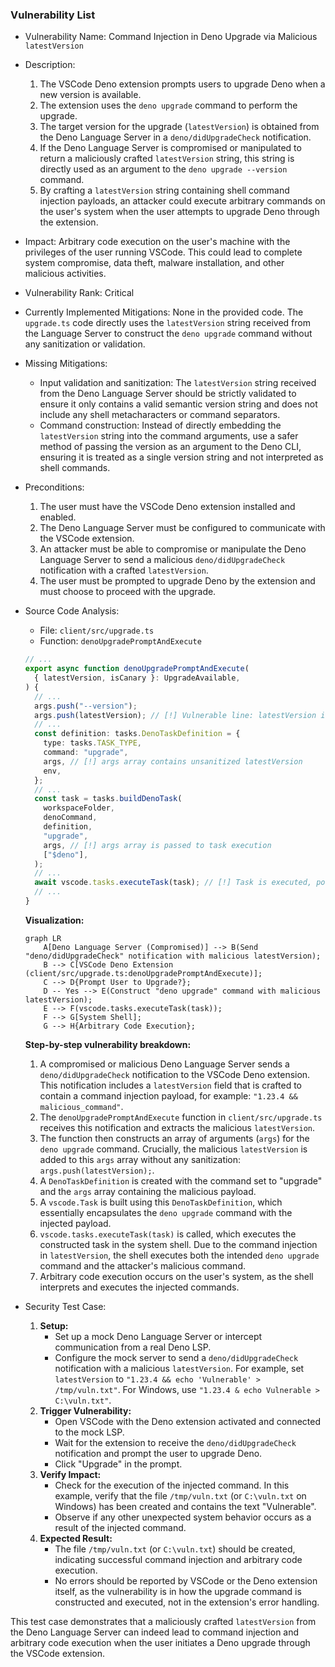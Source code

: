 ### Vulnerability List

- Vulnerability Name: Command Injection in Deno Upgrade via Malicious `latestVersion`

- Description:
    1. The VSCode Deno extension prompts users to upgrade Deno when a new version is available.
    2. The extension uses the `deno upgrade` command to perform the upgrade.
    3. The target version for the upgrade (`latestVersion`) is obtained from the Deno Language Server in a `deno/didUpgradeCheck` notification.
    4. If the Deno Language Server is compromised or manipulated to return a maliciously crafted `latestVersion` string, this string is directly used as an argument to the `deno upgrade --version` command.
    5. By crafting a `latestVersion` string containing shell command injection payloads, an attacker could execute arbitrary commands on the user's system when the user attempts to upgrade Deno through the extension.

- Impact:
    Arbitrary code execution on the user's machine with the privileges of the user running VSCode. This could lead to complete system compromise, data theft, malware installation, and other malicious activities.

- Vulnerability Rank: Critical

- Currently Implemented Mitigations:
    None in the provided code. The `upgrade.ts` code directly uses the `latestVersion` string received from the Language Server to construct the `deno upgrade` command without any sanitization or validation.

- Missing Mitigations:
    - Input validation and sanitization: The `latestVersion` string received from the Deno Language Server should be strictly validated to ensure it only contains a valid semantic version string and does not include any shell metacharacters or command separators.
    - Command construction: Instead of directly embedding the `latestVersion` string into the command arguments, use a safer method of passing the version as an argument to the Deno CLI, ensuring it is treated as a single version string and not interpreted as shell commands.

- Preconditions:
    1. The user must have the VSCode Deno extension installed and enabled.
    2. The Deno Language Server must be configured to communicate with the VSCode extension.
    3. An attacker must be able to compromise or manipulate the Deno Language Server to send a malicious `deno/didUpgradeCheck` notification with a crafted `latestVersion`.
    4. The user must be prompted to upgrade Deno by the extension and must choose to proceed with the upgrade.

- Source Code Analysis:
    - File: `client/src/upgrade.ts`
    - Function: `denoUpgradePromptAndExecute`

    ```typescript
    // ...
    export async function denoUpgradePromptAndExecute(
      { latestVersion, isCanary }: UpgradeAvailable,
    ) {
      // ...
      args.push("--version");
      args.push(latestVersion); // [!] Vulnerable line: latestVersion is directly used as command argument
      // ...
      const definition: tasks.DenoTaskDefinition = {
        type: tasks.TASK_TYPE,
        command: "upgrade",
        args, // [!] args array contains unsanitized latestVersion
        env,
      };
      // ...
      const task = tasks.buildDenoTask(
        workspaceFolder,
        denoCommand,
        definition,
        "upgrade",
        args, // [!] args array is passed to task execution
        ["$deno"],
      );
      // ...
      await vscode.tasks.executeTask(task); // [!] Task is executed, potentially with command injection
      // ...
    }
    ```

    **Visualization:**

    ```mermaid
    graph LR
        A[Deno Language Server (Compromised)] --> B(Send "deno/didUpgradeCheck" notification with malicious latestVersion);
        B --> C[VSCode Deno Extension (client/src/upgrade.ts:denoUpgradePromptAndExecute)];
        C --> D{Prompt User to Upgrade?};
        D -- Yes --> E(Construct "deno upgrade" command with malicious latestVersion);
        E --> F(vscode.tasks.executeTask(task));
        F --> G[System Shell];
        G --> H{Arbitrary Code Execution};
    ```

    **Step-by-step vulnerability breakdown:**
    1. A compromised or malicious Deno Language Server sends a `deno/didUpgradeCheck` notification to the VSCode Deno extension. This notification includes a `latestVersion` field that is crafted to contain a command injection payload, for example: `"1.23.4 && malicious_command"`.
    2. The `denoUpgradePromptAndExecute` function in `client/src/upgrade.ts` receives this notification and extracts the malicious `latestVersion`.
    3. The function then constructs an array of arguments (`args`) for the `deno upgrade` command. Crucially, the malicious `latestVersion` is added to this `args` array without any sanitization: `args.push(latestVersion);`.
    4. A `DenoTaskDefinition` is created with the command set to "upgrade" and the `args` array containing the malicious payload.
    5. A `vscode.Task` is built using this `DenoTaskDefinition`, which essentially encapsulates the `deno upgrade` command with the injected payload.
    6. `vscode.tasks.executeTask(task)` is called, which executes the constructed task in the system shell. Due to the command injection in `latestVersion`, the shell executes both the intended `deno upgrade` command and the attacker's malicious command.
    7. Arbitrary code execution occurs on the user's system, as the shell interprets and executes the injected commands.

- Security Test Case:
    1. **Setup:**
        - Set up a mock Deno Language Server or intercept communication from a real Deno LSP.
        - Configure the mock server to send a `deno/didUpgradeCheck` notification with a malicious `latestVersion`. For example, set `latestVersion` to `"1.23.4 && echo 'Vulnerable' > /tmp/vuln.txt"`. For Windows, use `"1.23.4 & echo Vulnerable > C:\vuln.txt"`.
    2. **Trigger Vulnerability:**
        - Open VSCode with the Deno extension activated and connected to the mock LSP.
        - Wait for the extension to receive the `deno/didUpgradeCheck` notification and prompt the user to upgrade Deno.
        - Click "Upgrade" in the prompt.
    3. **Verify Impact:**
        - Check for the execution of the injected command. In this example, verify that the file `/tmp/vuln.txt` (or `C:\vuln.txt` on Windows) has been created and contains the text "Vulnerable".
        - Observe if any other unexpected system behavior occurs as a result of the injected command.
    4. **Expected Result:**
        - The file `/tmp/vuln.txt` (or `C:\vuln.txt`) should be created, indicating successful command injection and arbitrary code execution.
        - No errors should be reported by VSCode or the Deno extension itself, as the vulnerability is in how the upgrade command is constructed and executed, not in the extension's error handling.

This test case demonstrates that a maliciously crafted `latestVersion` from the Deno Language Server can indeed lead to command injection and arbitrary code execution when the user initiates a Deno upgrade through the VSCode extension.
